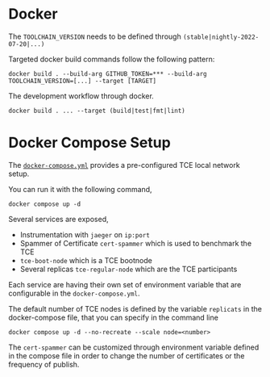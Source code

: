 # Docker

The `TOOLCHAIN_VERSION` needs to be defined through `(stable|nightly-2022-07-20|...)`

Targeted docker build commands follow the following pattern:

```
docker build . --build-arg GITHUB_TOKEN=*** --build-arg TOOLCHAIN_VERSION=[...] --target [TARGET]
```

The development workflow through docker.

```
docker build . ... --target (build|test|fmt|lint)
```
# Docker Compose Setup

The [`docker-compose.yml`](./docker-compose.yml) provides a pre-configured TCE local network setup.

You can run it with the following command,

```
docker compose up -d
```

Several services are exposed,

- Instrumentation with `jaeger` on `ip:port`
- Spammer of Certificate `cert-spammer` which is used to benchmark the TCE
- `tce-boot-node` which is a TCE bootnode
- Several replicas `tce-regular-node` which are the TCE participants

Each service are having their own set of environment variable that are configurable in the `docker-compose.yml`.

The default number of TCE nodes is defined by the variable `replicats` in the docker-compose file, that you can specify in the command line

```
docker compose up -d --no-recreate --scale node=<number>
```

The `cert-spammer` can be customized through environment variable defined in the compose file in order to change the number of certificates or the frequency of publish.
